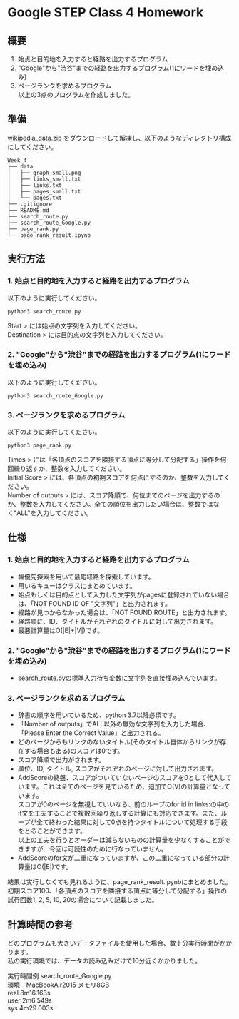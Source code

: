 # Google STEP Class 4 Homework

## 概要
1. 始点と目的地を入力すると経路を出力するプログラム  
2. "Google"から"渋谷"までの経路を出力するプログラム(1にワードを埋め込み)  
3. ページランクを求めるプログラム  
以上の3点のプログラムを作成しました。


## 準備
[wikipedia_data.zip](https://drive.google.com/file/d/1zqtjSb-ZoR4rzVUWZrjNSES5GKJhYmmH/view?usp=sharing) をダウンロードして解凍し、以下のようなディレクトリ構成にしてください。

```
Week_4
├── data
│   ├── graph_small.png
│   ├── links_small.txt
│   ├── links.txt
│   ├── pages_small.txt
│   └── pages.txt
├── .gitignore
├── README.md
├── search_route.py
├── search_route_Google.py
├── page_rank.py
└── page_rank_result.ipynb
```

## 実行方法

### 1. 始点と目的地を入力すると経路を出力するプログラム
以下のように実行してください。

```
python3 search_route.py
```

Start > には始点の文字列を入力してください。  
Destination > には目的点の文字列を入力してください。  


### 2. "Google"から"渋谷"までの経路を出力するプログラム(1にワードを埋め込み)
以下のように実行してください。

```
python3 search_route_Google.py
```


### 3. ページランクを求めるプログラム
以下のように実行してください。

```
python3 page_rank.py
```
Times > には「各頂点のスコアを隣接する頂点に等分して分配する」操作を何回繰り返すか、整数を入力してください。  
Initial Score > には、各頂点の初期スコアを何点にするのか、整数を入力してください。  
Number of outputs > には、スコア降順で、何位までのページを出力するのか、整数を入力してください。全ての順位を出力したい場合は、整数ではなく"ALL"を入力してください。 



## 仕様

### 1. 始点と目的地を入力すると経路を出力するプログラム
- 幅優先探索を用いて最短経路を探索しています。
- 用いるキューはクラスにまとめています。
- 始点もしくは目的点として入力した文字列がpagesに登録されていない場合は、「NOT FOUND ID OF "文字列"」と出力されます。
- 経路が見つからなかった場合は、「NOT FOUND ROUTE」と出力されます。
- 経路順に、ID、タイトルがそれぞれのタイトルに対して出力されます。
- 最悪計算量はO(|E|+|V|)です。

### 2. "Google"から"渋谷"までの経路を出力するプログラム(1にワードを埋め込み)
- search_route.pyの標準入力待ち変数に文字列を直接埋め込んでいます。


### 3. ページランクを求めるプログラム
- 辞書の順序を用いているため、python 3.7以降必須です。
- 「Number of outputs」でALL以外の無効な文字列を入力した場合、「Please Enter the Correct Value」と出力される。
- どのページからもリンクのないタイトル(そのタイトル自体からリンクが存在する場合もある)のスコアは0です。
- スコア降順で出力がされます。
- 順位、ID, タイトル, スコアがそれぞれのページに対して出力されます。
- AddScoreの終盤、スコアがついていないページのスコアを0として代入しています。これは全てのページを見ているため、追加でO(V)の計算量となっています。  
スコアが0のページを無視していいなら、前のループのfor id in links:の中のif文を工夫することで複数回繰り返しする計算にも対応できます。また、ループが全て終わった結果に対して0点を持つタイトルについて処理する手段をとることができます。  
以上の工夫を行うとオーダーは減らないものの計算量を少なくすることができますが、今回は可読性のために行なっていません。
- AddScoreのfor文が二重になっていますが、この二重になっている部分の計算量はO(|E|)です。

結果は実行しなくても見れるように、page_rank_result.ipynbにまとめました。  
初期スコア100、「各頂点のスコアを隣接する頂点に等分して分配する」操作の試行回数1, 2, 5, 10, 20の場合について記載しました。


## 計算時間の参考
どのプログラムも大きいデータファイルを使用した場合、數十分実行時間がかかります。  
私の実行環境では、データの読み込みだけで10分近くかかりました。 

実行時間例  search_route_Google.py   
環境　MacBookAir2015 メモリ8GB  
real	8m16.163s  
user	2m6.549s  
sys	    4m29.003s  


